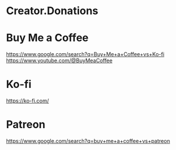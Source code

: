 # Creator.Donations
# Buy Me a Coffee
https://www.google.com/search?q=Buy+Me+a+Coffee+vs+Ko-fi
https://www.youtube.com/@BuyMeaCoffee

# Ko-fi
https://ko-fi.com/

# Patreon
https://www.google.com/search?q=buy+me+a+coffee+vs+patreon
